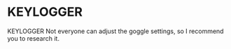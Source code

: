 # KEYLOGGER
KEYLOGGER
Not everyone can adjust the goggle settings, so I recommend you to research it.
